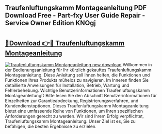 ## Traufenluftungskamm Montageanleitung PDF Download Free - Part-fxy User Guide Repair - Service Owner Edition KNOgj

# <h2><a href="http://df71qtu.blite.top/?on=Traufenluftungskamm+Montageanleitung">🔗Download 👉🔴 Traufenluftungskamm Montageanleitung</a></h2>

[![Traufenluftungskamm Montageanleitung new download](https://i.imgur.com/lujVjoI.png)](http://df71qtu.blite.top/?on=Traufenluftungskamm+Montageanleitung)
Willkommen in der Bedienungsanleitung für Ihr kürzlich gekauftes Traufenluftungskamm Montageanleitung. Diese Anleitung soll Ihnen helfen, die Funktionen und Funktionen Ihres Produkts mühelos zu navigieren. Im Inneren finden Sie detaillierte Anweisungen für Installation, Betrieb, Wartung und Fehlerbehebung. Wichtige Benutzerinformationen Traufenluftungskamm MontageanleitungD Bitte lesen Sie den Abschnitt Benutzerinformationen für Einzelheiten zur Garantieabdeckung, Registrierungsverfahren, und Kundendienstoptionen. Dieses Traufenluftungskamm Montageanleitung bietet eine umfassende Reihe von Funktionen, um Ihren spezifischen Anforderungen gerecht zu werden. Wir sind Ihrem Erfolg verpflichtet, Traufenluftungskamm Montageanleitung. Unser Ziel ist es, Sie zu befähigen, die besten Ergebnisse zu erzielen.
